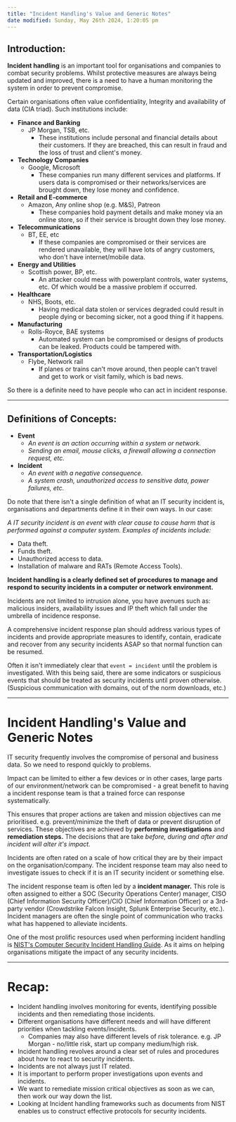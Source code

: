 ```yaml
---
title: "Incident Handling's Value and Generic Notes"
date modified: Sunday, May 26th 2024, 1:20:05 pm
---
```

## Introduction:

**Incident handling** is an important tool for organisations and companies to combat security problems. Whilst protective measures are always being updated and improved, there is a need to have a human monitoring the system in order to prevent compromise.

Certain organisations often value confidentiality, Integrity and availability of data (CIA triad). 
Such institutions include:

- **Finance and Banking**
	- JP Morgan, TSB, etc.
		- These institutions include personal and financial details about their customers. If they are breached, this can result in fraud and the loss of trust and client's money.
- **Technology Companies**
	- Google, Microsoft
		- These companies run many different services and platforms. If users data is compromised or their networks/services are brought down, they lose money and confidence.
- **Retail and E-commerce**
	- Amazon, Any online shop (e.g. M&S), Patreon
		- These companies hold payment details and make money via an online store, so if their service is brought down they lose money.
- **Telecommunications**
	- BT, EE, etc
		- If these companies are compromised or their services are rendered unavailable, they will have lots of angry customers, who don't have internet/mobile data.
- **Energy and Utilities**
	- Scottish power, BP, etc.
		- An attacker could mess with powerplant controls, water systems, etc. Of which would be a massive problem if occurred.
- **Healthcare**
	- NHS, Boots, etc.
		- Having medical data stolen or services degraded could result in people dying or becoming sicker, not a good thing if it happens.
- **Manufacturing**
	- Rolls-Royce, BAE systems
		- Automated system can be compromised or designs of products can be leaked. Products could be tampered with.
- **Transportation/Logistics**
	- Flybe, Network rail
		- If planes or trains can't move around, then people can't travel and get to work or visit family, which is bad news.

So there is a definite need to have people who can act in incident response.
***
## Definitions of Concepts:

- **Event**
	- *An event is an action occurring within a system or network.*
	- *Sending an email, mouse clicks, a firewall allowing a connection request, etc.*
- **Incident**
	- *An event with a negative consequence.*
	- *A system crash, unauthorized access to sensitive data, power failures, etc.*

Do note that there isn't a single definition of what an IT security incident is, organisations and departments define it in their own ways. In our case:

*A IT security incident is an event with clear cause to cause harm that is performed against a computer system. Examples of incidents include:*

- Data theft.
- Funds theft.
- Unauthorized access to data.
- Installation of malware and RATs (Remote Access Tools).

**Incident handling is a clearly defined set of procedures to manage and respond to security incidents in a computer or network environment.**

Incidents are not limited to intrusion alone, you have avenues such as: malicious insiders, availability issues and IP theft which fall under the umbrella of incidence response. 

A comprehensive incident response plan should address various types of incidents and provide appropriate measures to identify, contain, eradicate and recover from any security incidents ASAP so that normal function can be resumed.

Often it isn't immediately clear that `event = incident` until the problem is investigated. With this being said, there are some indicators or suspicious events that should be treated as security incidents until proven otherwise. (Suspicious communication with domains, out of the norm downloads, etc.)
***
# Incident Handling's Value and Generic Notes

IT security frequently involves the compromise of personal and business data. So we need to respond quickly to problems.

Impact can be limited to either a few devices or in other cases, large parts of our environment/network can be compromised - a great benefit to having a incident response team is that a trained force can response systematically.

This ensures that proper actions are taken and mission objectives can me prioritised. e.g. prevent/minimize the theft of data or prevent disruption of services. These objectives are achieved by **performing investigations** and **remediation steps.** The decisions that are take *before, during and after and incident will alter it's impact.*

Incidents are often rated on a scale of how critical they are by their impact on the organisation/company. The incident response team may also need to investigate issues to check if it is an IT security incident or something else.

The incident response team is often led by a **incident manager.** This role is often assigned to either a SOC (Security Operations Center) manager, CISO (Chief Information Security Officer)/CIO (Chief Information Officer) or a 3rd-party vendor (Crowdstrike Falcon Insight, Splunk Enterprise Security, etc.). Incident managers are often the single point of communication who tracks what has happened to alleviate incidents.

One of the most prolific resources used when performing incident handling is [NIST's Computer Security Incident Handling Guide](https://nvlpubs.nist.gov/nistpubs/SpecialPublications/NIST.SP.800-61r2.pdf). As it aims on helping organisations mitigate the impact of any security incidents.
***
# Recap:

- Incident handling involves monitoring for events, identifying possible incidents and then remediating those incidents.
- Different organisations have different needs and will have different priorities when tackling events/incidents.
	- Companies may also have different levels of risk tolerance. e.g. JP Morgan - no/little risk, start up company medium/high risk.
- Incident handling revolves around a clear set of rules and procedures about how to react to security incidents.
- Incidents are not always just IT related.
- It is important to perform proper investigations upon events and incidents.
- We want to remediate mission critical objectives as soon as we can, then work our way down the list.
- Looking at Incident handling frameworks such as documents from NIST enables us to construct effective protocols for security incidents.









